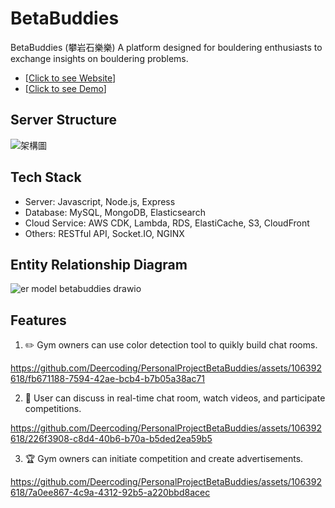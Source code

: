 # BetaBuddies

BetaBuddies (攀岩石樂樂) 
A platform designed for bouldering enthusiasts to exchange insights on bouldering problems.
* [[Click to see Website](https://deercodeweb.com/)]
* [[Click to see Demo](https://youtu.be/p6bnUINLLmQ)]

## Server Structure

![架構圖](https://github.com/Deercoding/PersonalProjectBetaBuddies/assets/106392618/967ba116-6377-4f28-8c42-eab73d800aad)

## Tech Stack 
* Server: Javascript, Node.js, Express
* Database: MySQL, MongoDB, Elasticsearch
* Cloud Service: AWS CDK, Lambda, RDS, ElastiCache, S3, CloudFront
* Others: RESTful API, Socket.IO, NGINX

## Entity Relationship Diagram 
![er model betabuddies drawio](https://github.com/Deercoding/PersonalProjectBetaBuddies/assets/106392618/134c52fb-8e84-4ca8-9137-d3a88e0253d0)


## Features

1. :pencil2: Gym owners can use color detection tool to quikly build chat rooms.

https://github.com/Deercoding/PersonalProjectBetaBuddies/assets/106392618/fb671188-7594-42ae-bcb4-b7b05a38ac71

2. :iphone: User can discuss in real-time chat room, watch videos, and participate competitions.

https://github.com/Deercoding/PersonalProjectBetaBuddies/assets/106392618/226f3908-c8d4-40b6-b70a-b5ded2ea59b5

3. :trophy: Gym owners can initiate competition and create advertisements.

https://github.com/Deercoding/PersonalProjectBetaBuddies/assets/106392618/7a0ee867-4c9a-4312-92b5-a220bbd8acec
